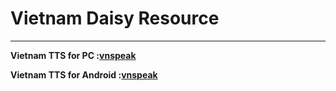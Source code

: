 # Vietnam Daisy Resource


***

**Vietnam TTS for PC :[vnspeak](http://www.vnspeak.com/data/VnspeakSAPI5.1.2.exe)**

**Vietnam TTS for Android :[vnspeak](https://play.google.com/store/apps/details?id=com.vnspeak.ttsengine.vitts)**
